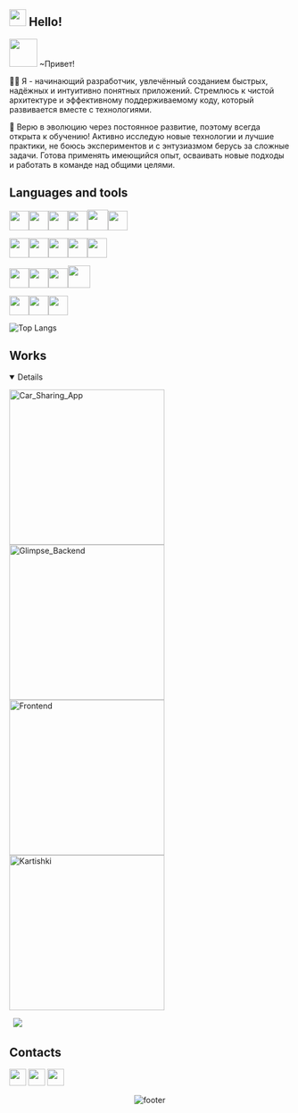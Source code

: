 ## <img src="https://media.giphy.com/media/ObNTw8Uzwy6KQ/giphy.gif" width="30px"> Hello!

<img src="https://media.giphy.com/media/VgCDAzcKvsR6OM0uWg/giphy.gif" width="50" /> ~Привет!

👨‍💻 Я - начинающий разработчик, увлечённый созданием быстрых, надёжных и интуитивно понятных приложений. Стремлюсь к чистой архитектуре и эффективному поддерживаемому коду, который развивается вместе с технологиями. 

🌱 Верю в эволюцию через постоянное развитие, поэтому всегда открыта к обучению! Активно исследую новые технологии и лучшие практики, не боюсь экспериментов и с энтузиазмом берусь за сложные задачи. 
Готова применять имеющийся опыт, осваивать новые подходы и работать в команде над общими целями.

## Languages and tools

<code><img
    height="35" src="https://upload.wikimedia.org/wikipedia/commons/thumb/0/06/Kotlin_Icon.svg/1200px-Kotlin_Icon.svg.png"></code><code><img
    height="35" src="https://upload.wikimedia.org/wikipedia/commons/thumb/c/c3/Python-logo-notext.svg/165px-Python-logo-notext.svg.png?20250701090410"></code><code><img
    height="35" src="https://img.icons8.com/?size=512&id=7AFcZ2zirX6Y&format=png"></code><code><img
    height="35" src="https://cdn.iconscout.com/icon/free/png-256/free-flutter-logo-icon-download-in-svg-png-gif-file-formats--technology-social-media-vol-3-pack-logos-icons-2944876.png"></code><code><img height="37" src="https://cdn.jsdelivr.net/gh/devicons/devicon@latest/icons/java/java-original-wordmark.svg"></code><code><img
    height="35" src="https://skillicons.dev/icons?i=flask"></code>
    
<code><img
    height="35" src="https://upload.wikimedia.org/wikipedia/commons/thumb/c/c1/Android_Studio_icon_%282023%29.svg/192px-Android_Studio_icon_%282023%29.svg.png?20230919062400"></code><code><img height="35" src="https://upload.wikimedia.org/wikipedia/commons/thumb/9/9c/IntelliJ_IDEA_Icon.svg/512px-IntelliJ_IDEA_Icon.svg.png"></code><code><img
    height="35" src="https://upload.wikimedia.org/wikipedia/commons/thumb/1/1d/PyCharm_Icon.svg/768px-PyCharm_Icon.svg.png"></code><code><img height="35" src="https://upload.wikimedia.org/wikipedia/commons/thumb/9/9a/Visual_Studio_Code_1.35_icon.svg/768px-Visual_Studio_Code_1.35_icon.svg.png?20210804221519"></code><code><img height="35" src="https://upload.wikimedia.org/wikipedia/commons/thumb/5/59/Visual_Studio_Icon_2019.svg/768px-Visual_Studio_Icon_2019.svg.png?20210214224138"></code>

<code><img
    height="35" src="https://upload.wikimedia.org/wikipedia/commons/3/33/Figma-logo.svg"></code><code><img
    height="35" src="https://upload.wikimedia.org/wikipedia/commons/thumb/3/3f/Git_icon.svg/2048px-Git_icon.svg.png"></code><code><img height="35" src="https://cdn.jsdelivr.net/gh/devicons/devicon@latest/icons/jira/jira-original-wordmark.svg"></code><code><img height="40" src="https://cdn4.iconfinder.com/data/icons/logos-and-brands/512/97_Docker_logo_logos-512.png"></code>

<code><img
    height="35" src="https://cdn.jsdelivr.net/gh/devicons/devicon@latest/icons/postgresql/postgresql-original-wordmark.svg"></code><code><img height="35" src="https://www.svgrepo.com/show/354202/postman-icon.svg"></code><code><img
    height="35" src="https://upload.wikimedia.org/wikipedia/commons/3/38/SQLite370.svg"></code>

    

![Top Langs](https://github-readme-stats.vercel.app/api/top-langs/?username=nellmory&exclude_repo=)
## Works
<details open> 
  <!-- Repo info cards - https://github.com/anuraghazra/github-readme-stats -->
  <!-- Small repo cards (fork) - https://github.com/DenverCoder1/github-readme-stats -->
  <p align="left">
    <a href="https://github.com/Nellmory/Car_Sharing_App"><img width="278" src="https://denvercoder1-github-readme-stats.vercel.app/api/pin/?username=Nellmory&repo=Car_Sharing_App&description_lines_count=3&locale=ru" alt="Car_Sharing_App"></a>
    <a href="https://github.com/Nellmory/Glimpse_Backend"><img width="278" src="https://denvercoder1-github-readme-stats.vercel.app/api/pin/?username=Nellmory&repo=Glimpse_Backend&description_lines_count=3&locale=ru" alt="Glimpse_Backend"></a>
    <a href="https://github.com/GAMNAP-Firefly/Frontend/tree/develop"><img width="278" src="https://denvercoder1-github-readme-stats.vercel.app/api/pin/?username=GAMNAP-Firefly&repo=Frontend&description_lines_count=3&locale=ru&show_owner=true" alt="Frontend"></a>
    <a href="https://github.com/Nellmory/Kartishki"><img width="278" src="https://denvercoder1-github-readme-stats.vercel.app/api/pin/?username=Nellmory&repo=Kartishki&description_lines_count=3&locale=ru" alt="Kartishki"></a>
  </p>
</details>
<code> <a href="https://github.com/Nellmory?tab=repositories"><img src="https://img.shields.io/badge/Все%20мои%20репозитории%20-gray"/></a></code>

## Contacts
<code><a href="https://t.me/Hidorysen"><img height="30" src="https://upload.wikimedia.org/wikipedia/commons/8/83/Telegram_2019_Logo.svg"></a></code> <code><a href="mailto: agapova.nelli@gmail.com"><img height="30" src="https://static.vecteezy.com/system/resources/previews/022/613/021/non_2x/google-mail-gmail-icon-logo-symbol-free-png.png"></a></code> <code><a href="https://vk.com/nellmory"><img height="30" src="https://cdn-icons-png.freepik.com/512/15707/15707808.png?ga=GA1.1.1700754748.1740168983"></a></code>
<div align="center" width="100">
  <img src="https://capsule-render.vercel.app/api?color=0:1408d0,50:0860d0,100:08c4d0&height=100&section=footer&fontSize=30&type=waving&fontColor=fefefe"
  alt="footer" />
</div>
